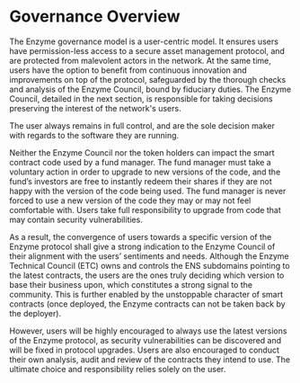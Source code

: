 # Governance Overview

The Enzyme governance model is a user-centric model. It ensures users have permission-less access to a secure asset management protocol, and are protected from malevolent actors in the network. At the same time, users have the option to benefit from continuous innovation and improvements on top of the protocol, safeguarded by the thorough checks and analysis of the Enzyme Council, bound by fiduciary duties. The Enzyme Council, detailed in the next section, is responsible for taking decisions preserving the interest of the network's users.

The user always remains in full control, and are the sole decision maker with regards to the software they are running.

Neither the Enzyme Council nor the token holders can impact the smart contract code used by a fund manager. The fund manager must take a voluntary action in order to upgrade to new versions of the code, and the fund’s investors are free to instantly redeem their shares if they are not happy with the version of the code being used. The fund manager is never forced to use a new version of the code they may or may not feel comfortable with. Users take full responsibility to upgrade from code that may contain security vulnerabilities.

As a result, the convergence of users towards a specific version of the Enzyme protocol shall give a strong indication to the Enzyme Council of their alignment with the users’ sentiments and needs. Although the Enzyme Technical Council (ETC) owns and controls the ENS subdomains pointing to the latest contracts, the users are the ones truly deciding which version to base their business upon, which constitutes a strong signal to the community. This is further enabled by the unstoppable character of smart contracts (once deployed, the Enzyme contracts can not be taken back by the deployer).

However, users will be highly encouraged to always use the latest versions of the Enzyme protocol, as security vulnerabilities can be discovered and will be fixed in protocol upgrades. Users are also encouraged to conduct their own analysis, audit and review of the contracts they intend to use. The ultimate choice and responsibility relies solely on the user.
